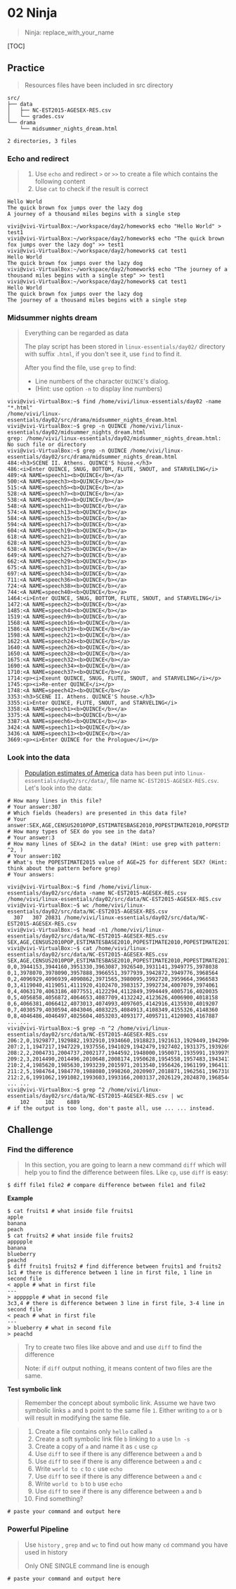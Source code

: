 # 02 Ninja

> Ninja: replace_with_your_name

[TOC]

## Practice

> Resources files have been included in src directory

``` shell
src/
├── data
│   ├── NC-EST2015-AGESEX-RES.csv
│   └── grades.csv
└── drama
    └── midsummer_nights_dream.html

2 directories, 3 files
```

### Echo and redirect

> 1. Use `echo` and redirect `>` or `>>` to create a file which contains the following content
> 2. Use `cat` to check if the result is correct

``` shell
Hello World
The quick brown fox jumps over the lazy dog
A journey of a thousand miles begins with a single step
```

``` shell
vivi@vivi-VirtualBox:~/workspace/day2/homework$ echo "Hello World" > test1 
vivi@vivi-VirtualBox:~/workspace/day2/homework$ echo "The quick brown fox jumps over the lazy dog" >> test1
vivi@vivi-VirtualBox:~/workspace/day2/homework$ cat test1
Hello World
The quick brown fox jumps over the lazy dog
vivi@vivi-VirtualBox:~/workspace/day2/homework$ echo "The journey of a thousand miles begins with a single step" >> test1
vivi@vivi-VirtualBox:~/workspace/day2/homework$ cat test1
Hello World
The quick brown fox jumps over the lazy dog
The journey of a thousand miles begins with a single step
```

### Midsummer nights dream

> Everything can be regarded as data
>
> The play script has been stored in `linux-essentials/day02/` directory with suffix `.html`, if you don't see it, use `find` to find it.
>
> After you find the file, use `grep` to find:
>
> * Line numbers of the character `QUINCE`'s dialog.
> * (Hint: use option `-n` to display line numbers)

``` shell
vivi@vivi-VirtualBox:~$ find /home/vivi/linux-essentials/day02 -name "*.html"
/home/vivi/linux-essentials/day02/src/drama/midsummer_nights_dream.html
vivi@vivi-VirtualBox:~$ grep -n QUINCE /home/vivi/linux-essentials/day02/midsummer_nights_dream.html
grep: /home/vivi/linux-essentials/day02/midsummer_nights_dream.html: No such file or directory
vivi@vivi-VirtualBox:~$ grep -n QUINCE /home/vivi/linux-essentials/day02/src/drama/midsummer_nights_dream.html
484:<h3>SCENE II. Athens. QUINCE'S house.</h3>
486:<i>Enter QUINCE, SNUG, BOTTOM, FLUTE, SNOUT, and STARVELING</i>
489:<A NAME=speech1><b>QUINCE</b></a>
500:<A NAME=speech3><b>QUINCE</b></a>
515:<A NAME=speech5><b>QUINCE</b></a>
528:<A NAME=speech7><b>QUINCE</b></a>
538:<A NAME=speech9><b>QUINCE</b></a>
548:<A NAME=speech11><b>QUINCE</b></a>
574:<A NAME=speech13><b>QUINCE</b></a>
584:<A NAME=speech15><b>QUINCE</b></a>
594:<A NAME=speech17><b>QUINCE</b></a>
604:<A NAME=speech19><b>QUINCE</b></a>
618:<A NAME=speech21><b>QUINCE</b></a>
628:<A NAME=speech23><b>QUINCE</b></a>
638:<A NAME=speech25><b>QUINCE</b></a>
649:<A NAME=speech27><b>QUINCE</b></a>
662:<A NAME=speech29><b>QUINCE</b></a>
675:<A NAME=speech31><b>QUINCE</b></a>
697:<A NAME=speech34><b>QUINCE</b></a>
711:<A NAME=speech36><b>QUINCE</b></a>
724:<A NAME=speech38><b>QUINCE</b></a>
744:<A NAME=speech40><b>QUINCE</b></a>
1464:<i>Enter QUINCE, SNUG, BOTTOM, FLUTE, SNOUT, and STARVELING</i>
1472:<A NAME=speech2><b>QUINCE</b></a>
1485:<A NAME=speech4><b>QUINCE</b></a>
1519:<A NAME=speech9><b>QUINCE</b></a>
1568:<A NAME=speech16><b>QUINCE</b></a>
1586:<A NAME=speech19><b>QUINCE</b></a>
1598:<A NAME=speech21><b>QUINCE</b></a>
1622:<A NAME=speech24><b>QUINCE</b></a>
1640:<A NAME=speech26><b>QUINCE</b></a>
1650:<A NAME=speech28><b>QUINCE</b></a>
1675:<A NAME=speech32><b>QUINCE</b></a>
1690:<A NAME=speech34><b>QUINCE</b></a>
1710:<A NAME=speech37><b>QUINCE</b></a>
1714:<p><i>Exeunt QUINCE, SNUG, FLUTE, SNOUT, and STARVELING</i></p>
1745:<p><i>Re-enter QUINCE</i></p>
1748:<A NAME=speech42><b>QUINCE</b></a>
3353:<h3>SCENE II. Athens. QUINCE'S house.</h3>
3355:<i>Enter QUINCE, FLUTE, SNOUT, and STARVELING</i>
3358:<A NAME=speech1><b>QUINCE</b></a>
3375:<A NAME=speech4><b>QUINCE</b></a>
3387:<A NAME=speech6><b>QUINCE</b></a>
3424:<A NAME=speech11><b>QUINCE</b></a>
3436:<A NAME=speech13><b>QUINCE</b></a>
3669:<p><i>Enter QUINCE for the Prologue</i></p>
```

### Look into the data

> [Population estimates of America](http://www.census.gov/popest/data/datasets.html) data has been put into `linux-essentials/day02/src/data/`, file name `NC-EST2015-AGESEX-RES.csv`. Let's look into the data:

``` shell
# How many lines in this file?
# Your answer:307
# Which fields (headers) are presented in this data file?
# Your answer:SEX,AGE,CENSUS2010POP,ESTIMATESBASE2010,POPESTIMATE2010,POPESTIMATE2011,POPESTIMATE2012,POPESTIMATE2013,POPESTIMATE2014,POPESTIMATE2015
# How many types of SEX do you see in the data?
# Your answer:3
# How many lines of SEX=2 in the data? (Hint: use grep with pattern: ^2, )
# Your answer:102
# What's the POPESTIMATE2015 value of AGE=25 for different SEX? (Hint: think about the pattern before grep)
# Your answers:
```

``` shell
vivi@vivi-VirtualBox:~$ find /home/vivi/linux-essentials/day02/src/data -name NC-EST2015-AGESEX-RES.csv
/home/vivi/linux-essentials/day02/src/data/NC-EST2015-AGESEX-RES.csv
vivi@vivi-VirtualBox:~$ wc /home/vivi/linux-essentials/day02/src/data/NC-EST2015-AGESEX-RES.csv 
  307   307 20831 /home/vivi/linux-essentials/day02/src/data/NC-EST2015-AGESEX-RES.csv
vivi@vivi-VirtualBox:~$ head -n1 /home/vivi/linux-essentials/day02/src/data/NC-EST2015-AGESEX-RES.csv 
SEX,AGE,CENSUS2010POP,ESTIMATESBASE2010,POPESTIMATE2010,POPESTIMATE2011,POPESTIMATE2012,POPESTIMATE2013,POPESTIMATE2014,POPESTIMATE2015
vivi@vivi-VirtualBox:~$ cat /home/vivi/linux-essentials/day02/src/data/NC-EST2015-AGESEX-RES.csv 
SEX,AGE,CENSUS2010POP,ESTIMATESBASE2010,POPESTIMATE2010,POPESTIMATE2011,POPESTIMATE2012,POPESTIMATE2013,POPESTIMATE2014,POPESTIMATE2015
0,0,3944153,3944160,3951330,3963087,3926540,3931141,3949775,3978038
0,1,3978070,3978090,3957888,3966551,3977939,3942872,3949776,3968564
0,2,4096929,4096939,4090862,3971565,3980095,3992720,3959664,3966583
0,3,4119040,4119051,4111920,4102470,3983157,3992734,4007079,3974061
0,4,4063170,4063186,4077551,4122294,4112849,3994449,4005716,4020035
0,5,4056858,4056872,4064653,4087709,4132242,4123626,4006900,4018158
0,6,4066381,4066412,4073013,4074993,4097605,4142916,4135930,4019207
0,7,4030579,4030594,4043046,4083225,4084913,4108349,4155326,4148360
0,8,4046486,4046497,4025604,4053203,4093177,4095711,4120903,4167887
... ...
vivi@vivi-VirtualBox:~$ grep -n ^2 /home/vivi/linux-essentials/day02/src/data/NC-EST2015-AGESEX-RES.csv 
206:2,0,1929877,1929882,1932910,1934660,1918823,1921613,1929449,1942904
207:2,1,1947217,1947229,1937556,1941029,1942479,1927402,1931375,1939269
208:2,2,2004731,2004737,2002177,1944592,1948000,1950071,1935991,1939979
209:2,3,2014490,2014496,2010648,2008174,1950628,1954558,1957483,1943417
210:2,4,1985620,1985630,1993239,2015971,2013540,1956426,1961199,1964111
211:2,5,1984764,1984770,1988080,1998260,2020907,2018871,1962561,1967310
212:2,6,1991062,1991082,1993603,1993166,2003137,2026129,2024870,1968544
... ...
vivi@vivi-VirtualBox:~$ grep ^2 /home/vivi/linux-essentials/day02/src/data/NC-EST2015-AGESEX-RES.csv | wc 
    102     102    6889
# if the output is too long, don't paste all, use ... ... instead.
```

## Challenge

### Find the difference

> In this section, you are going to learn a new command `diff` which will help you to find the difference between files. Like `cp`, use `diff` is easy:

``` shell
$ diff file1 file2 # compare difference between file1 and file2
```

**Example**

``` shell
$ cat fruits1 # what inside file fruits1
apple
banana
peach
$ cat fruits2 # what inside file fruits2
appppple
banana
blueberry
peachd
$ diff fruits1 fruits2 # find difference between fruits1 and fruits2
1c1 # there is difference between 1 line in first file, 1 line in second file
< apple # what in first file
---
> appppple # what in second file
3c3,4 # there is difference between 3 line in first file, 3-4 line in second file
< peach # what in first file
---
> blueberry # what in second file
> peachd
```

> Try to create two files like above and and use `diff` to find the difference
>
> Note: if `diff` output nothing, it means content of two files are the same.

**Test symbolic link**

> Remember the concept about symbolic link. Assume we have two symbolic links `a` and `b` point to the same file `1`. Either writing to `a` or `b` will result in modifying the same file.


> 1. Create a file contains only `hello` called `a`
> 2. Create a soft symbolic link file `b` linking to `a` use `ln -s`
> 3. Create a copy of `a` and name it as `c` use `cp`
> 4. Use `diff` to see if there is any difference between `a` and `b`
> 5. Use `diff` to see if there is any difference between `a` and `c`
> 6. Write `world to c` to `c` use `echo`
> 7. Use `diff` to see if there is any difference between `a` and `c`
> 8. Write `world to b` to `b` use `echo`
> 9. Use `diff` to see if there is any difference between `a` and `b`
> 10. Find something?

``` shell
# paste your command and output here
```

### Powerful Pipeline

> Use `history` , `grep` and `wc` to find out how many `cd` command you have used in history
>
> Only ONE SINGLE command line is enough

``` shell
# paste your command and output here
```
